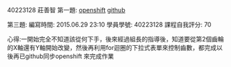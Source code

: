 40223128 莊善智
第一題:
[openshift](http://w17-40223128.rhcloud.com/mygeartest2)
[github](https://github.com/40223128/W17)



第三題:
編寫時間: 2015.06.29 23:10
學員學號: 40223128
課程自我評分: 70

心得:一開始完全不知道該從何下手，後來經過組長的指導後，知道要從第2個齒輪的X軸還有Y軸開始改變，然後再利用for迴圈的下拉式表單來控制齒數，都完成以後再已github同步openshift 來完成作業


